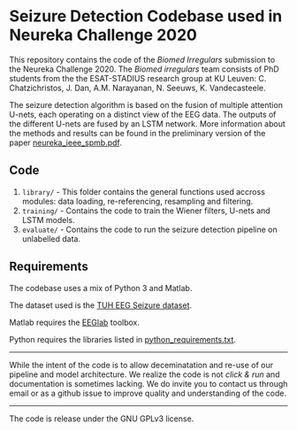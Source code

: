# Seizure Detection Codebase used in Neureka Challenge 2020


This repository contains the code of the *Biomed Irregulars* submission to the Neureka Challenge 2020. The *Biomed irregulars* team consists of PhD students from the the ESAT-STADIUS research group at KU Leuven: C. Chatzichristos, J. Dan, A.M. Narayanan, N. Seeuws, K. Vandecasteele.

The seizure detection algorithm is based on the fusion of multiple attention U-nets, each operating on a distinct view of the EEG data. The outputs of the different U-nets are fused by an LSTM network. More information about the methods and results can be found in the preliminary version of the paper [neureka_ieee_spmb.pdf](neureka_ieee_spmb.pdf).


## Code
1. `library/` - This folder contains the general functions used accross modules: data loading, re-referencing, resampling and filtering.
2. `training/` - Contains the code to train the Wiener filters, U-nets and LSTM models.
3. `evaluate/` - Contains the code to run the seizure detection pipeline on unlabelled data.

## Requirements

The codebase uses a mix of Python 3 and Matlab.

The dataset used is the [TUH EEG Seizure dataset](https://www.isip.piconepress.com/projects/tuh_eeg/html/downloads.shtml).

Matlab requires the [EEGlab](https://sccn.ucsd.edu/eeglab/index.php) toolbox.

Python requires the libraries listed in [python_requirements.txt](python_requirements.txt).

----

While the intent of the code is to allow deceminatation and re-use of our pipeline and model architecture. We realize the code is not *click & run* and documentation is sometimes lacking. We do invite you to contact us through email or as a github issue to improve quality and understanding of the code.


---

The code is release under the GNU GPLv3 license.

  
